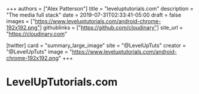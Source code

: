 +++
authors = ["Alex Patterson"]
title = "leveluptutorials.com"
description = "The media full stack"
date = 2019-07-31T02:33:41-05:00
draft = false
images = ["https://www.leveluptutorials.com/android-chrome-192x192.png"]
githublinks = ["https://github.com/cloudinary"]
site_url = "https://cloudinary.com"

[twitter]
  card = "summary_large_image"
  site = "@LevelUpTuts"
  creator = "@LevelUpTuts"
  image = "https://www.leveluptutorials.com/android-chrome-192x192.png"
+++

# LevelUpTutorials.com
